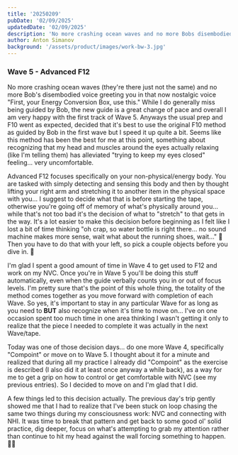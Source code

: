 ```yaml
---
title: '20250209'
pubDate: '02/09/2025'
updatedDate: '02/09/2025'
description: 'No more crashing ocean waves and no more Bobs disembodied voice greeting you in that now nostalgic voice "First, your Energy Conversion Box, use this." While I do generally miss being guided by Bob, the new guide is a great change of pace and overall I am very happy with the first track of Wave 5. Anyways the usual prep and F10 went as expected, decided that its best to use the original F10 method as guided by Bob in the first wave but I speed it up quite a bit. Seems like this method has been the best for me at this point, something about recognizing that my head and muscles around the eyes actually relaxing (like Im telling them) has alleviated "trying to keep my eyes closed" feeling... very uncomfortable.'
author: Anton Simanov
background: '/assets/product/images/work-bw-3.jpg'
---
```


### Wave 5 - Advanced F12

No more crashing ocean waves (they're there just not the same) and no more Bob's disembodied voice greeting you in that now nostalgic voice "First, your Energy Conversion Box, use this." While I do generally miss being guided by Bob, the new guide is a great change of pace and overall I am very happy with the first track of Wave 5. Anyways the usual prep and F10 went as expected, decided that it's best to use the original F10 method as guided by Bob in the first wave but I speed it up quite a bit. Seems like this method has been the best for me at this point, something about recognizing that my head and muscles around the eyes actually relaxing (like I'm telling them) has alleviated "trying to keep my eyes closed" feeling... very uncomfortable. 

Advanced F12 focuses specifically on your non-physical/energy body. You are tasked with simply detecting and sensing this body and then by thought lifting your right arm and stretching it to another item in the physical space with you... I suggest to decide what that is before starting the tape, otherwise you're going off of memory of what's physically around you... while that's not too bad it's the decision of what to "stretch" to that gets in the way. It's a lot easier to make this decision before beginning as I felt like I lost a bit of time thinking "oh crap, so water bottle is right there... no sound machine makes more sense, wait what about the running shoes, wait..." 👟 Then you have to do that with your left, so pick a couple objects before you dive in. 🤿

I'm glad I spent a good amount of time in Wave 4 to get used to F12 and work on my NVC. Once you're in Wave 5 you'll be doing this stuff automatically, even when the guide verbally counts you in or out of focus levels. I'm pretty sure that's the point of this whole thing, the totality of the method comes together as you move forward with completion of each Wave. So yes, it's important to stay in any particular Wave for as long as you need to **BUT** also recognize when it's time to move on... I've on one occasion spent too much time in one area thinking I wasn't getting it only to realize that the piece I needed to complete it was actually in the next Wave/tape. 

Today was one of those decision days... do one more Wave 4, specifically "Compoint" or move on to Wave 5. I thought about it for a minute and realized that during all my practice I already did "Compoint" as the exercise is described (I also did it at least once anyway a while back), as a way for me to get a grip on how to control or get comfortable with NVC (see my previous entries). So I decided to move on and I'm glad that I did. 

A few things led to this decision actually. The previous day's trip gently showed me that I had to realize that I've been stuck on loop chasing the same two things during my consciousness work: NVC and connecting with NHI. It was time to break that pattern and get back to some good ol' solid practice, dig deeper, focus on what's attempting to grab my attention rather than continue to hit my head against the wall forcing something to happen. 👍🏻